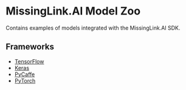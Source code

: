 # MissingLink.AI Model Zoo
Contains examples of models integrated with the MissingLink.AI SDK.

## Frameworks

* [TensorFlow](https://github.com/missinglinkai/model-zoo/tree/master/tensorflow)
* [Keras](https://github.com/missinglinkai/model-zoo/tree/master/keras)
* [PyCaffe](https://github.com/missinglinkai/model-zoo/tree/master/pycaffe)
* [PyTorch](https://github.com/missinglinkai/model-zoo/tree/master/pytorch)
